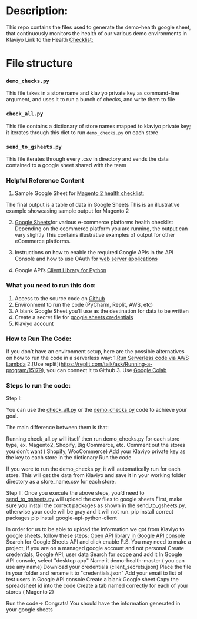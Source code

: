 # Description:

This repo contains the files used to generate the demo-health google sheet, that continuously monitors the health of our various demo environments in Klaviyo
Link to the Health [Checklist:](https://github.com/ninaephremidze/Klaviyo-E-commerce-Platform-Health-Checklist/blob/main/check_all.py)

# File structure

### `demo_checks.py`

This file takes in a store name and klaviyo private key as command-line argument, and uses it to run a bunch of checks, and write them to file

### `check_all.py`

This file contains a dictionary of store names mapped to klaviyo private key; it iterates through this dict to run `demo_checks.py` on each store

### `send_to_gsheets.py`

This file iterates through every .csv in directory and sends the data contained to a google sheet shared with the team

### Helpful Reference Content

1. Sample Google Sheet for [Magento 2 health checklist:](https://docs.google.com/spreadsheets/d/1G2l6RlGlp3BYN02-17O_keadPe3isYw0-j7_87iQ-YQ/edit#gid=50897110)


The final output is a table of data in Google Sheets
This is an illustrative example showcasing sample output for Magento 2

2. [Google Sheets](https://docs.google.com/spreadsheets/d/19sF9aweqwn-wMyNQNrXqXCQIC1LTUuagXcsd3pYaruo/edit#gid=2094281381)for various e-commerce platforms health checklist
Depending on the ecommerce platform you are running, the output can vary slightly
This contains illustrative examples of output for other eCommerce platforms.

3. Instructions on how to enable the required Google APIs in the API Console  and how to use OAuth for [web server applications](https://developers.google.com/identity/protocols/oauth2/web-server#enable-apis)

4. Google API’s [Client Library for Python](https://github.com/googleapis/google-api-python-client/blob/cbb1f88b82b21f5cb9dcace33ffea3f95a189015/docs/client-secrets.md)


### What you need to run this doc:

1. Access to the source code on [Github](https://github.com/ninaephremidze/Klaviyo-E-commerce-Platform-Health-Checklist)
2. Environment to run the code (PyCharm, Replit, AWS, etc)
3. A blank Google Sheet you’ll use as the destination for data to be written 
4. Create a secret file for [google sheets credentials](https://developers.google.com/identity/protocols/oauth2/web-server#prerequisites)
5. Klaviyo account 

### How to Run The Code:

If you don’t have an environment setup, here are the possible alternatives on how to run the code in a serverless way:
1.[Run Serverless code via AWS Lambda](https://faun.pub/run-serverless-code-via-aws-lambda-e4f19efd3ed9)
2.[Use replit])https://replit.com/talk/ask/Running-a-program/15179), you can connect it to Github 
3. Use [Google Colab](https://colab.research.google.com/)

### Steps to run the code:

Step I:

You can use the [check_all.py](https://docs.google.com/document/d/1hCH_d5Hug6f3suWbriII0azIj3ohfFEJRRMytxv7J_w/edit#) or the [demo_checks.py](https://github.com/ninaephremidze/Klaviyo-E-commerce-Platform-Health-Checklist/blob/main/demo_checks.py) code to achieve your goal.

The main difference between them is that:

Running check_all.py will itself then run demo_checks.py for each store type, ex. Magento2, Shopify, Big Commerce, etc.
Comment out the stores you don’t want ( Shopify, WooCommerce)
Add your Klaviyo private key as the key to each store in the dictionary
Run the code


If you were to run the demo_checks.py, it will automatically run for each store.
This will get the data from Klaviyo and save it in your working folder directory as a store_name.csv for each store.

Step II:
Once you execute the above steps, you’d need to [send_to_gsheets.py](https://github.com/ninaephremidze/Klaviyo-E-commerce-Platform-Health-Checklist/blob/main/send_to_gsheets.py) will upload the csv files to google sheets
First, make sure you install the correct packages as shown in the send_to_gsheets.py, otherwise your code will be gray and it will not run.
pip install  correct packages
pip install google-api-python-client

In order for us to be able to upload the information we got from Klaviyo to google sheets, follow these steps:
[Open API library in Google API console](https://developers.google.com/api-client-library)
Search for Google Sheets API and click enable 
P.S. You may need to make a project, if you are on a managed google account and not personal
Create credentials, Google API, user data
Search for [scope](https://www.googleapis.com/auth/spreadsheets) and add it
In Google API console, select "desktop app"
Name it demo-health-master ( you can use any name)
Download your credentials (client_secrets.json)
Place the file in your folder and rename it to "credentials.json"
Add your email to list of test users in Google API console
Create a blank Google sheet
Copy the spreadsheet id into the code
Create a tab named correctly for each of your stores ( Magento 2)



Run the code→ 
Congrats! You should have the information generated in your google sheets









